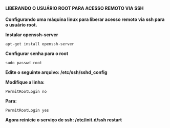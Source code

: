 #### LIBERANDO O USUÁRIO ROOT PARA ACESSO REMOTO VIA SSH
**Configurando uma máquina linux para liberar acesso remoto via ssh para o usuário root.**

**Instalar openssh-server**
```shell
apt-get install openssh-server
```
**Configurar senha para o root**
```shell
sudo passwd root
```
**Edite o seguinte arquivo: /etc/ssh/sshd_config**

**Modifique a linha:**
```shell
PermitRootLogin no 
```
**Para:**
```shell
PermitRootLogin yes
```
**Agora reinicie o serviço de ssh: /etc/init.d/ssh restart**

